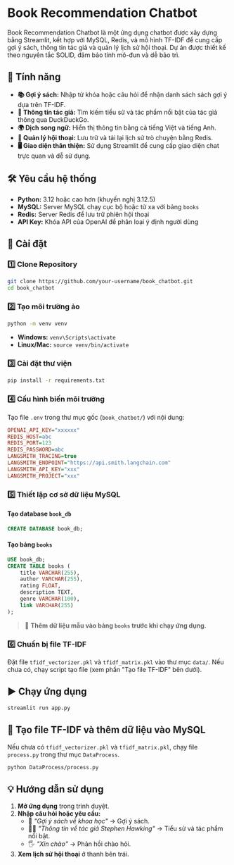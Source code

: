 # Book Recommendation Chatbot

Book Recommendation Chatbot là một ứng dụng chatbot được xây dựng bằng Streamlit, kết hợp với MySQL, Redis, và mô hình TF-IDF để cung cấp gợi ý sách, thông tin tác giả và quản lý lịch sử hội thoại. Dự án được thiết kế theo nguyên tắc SOLID, đảm bảo tính mô-đun và dễ bảo trì.

## 🚀 Tính năng
- **📚 Gợi ý sách:** Nhập từ khóa hoặc câu hỏi để nhận danh sách sách gợi ý dựa trên TF-IDF.
- **👤 Thông tin tác giả:** Tìm kiếm tiểu sử và tác phẩm nổi bật của tác giả thông qua DuckDuckGo.
- **🌍 Dịch song ngữ:** Hiển thị thông tin bằng cả tiếng Việt và tiếng Anh.
- **💾 Quản lý hội thoại:** Lưu trữ và tải lại lịch sử trò chuyện bằng Redis.
- **🖥️ Giao diện thân thiện:** Sử dụng Streamlit để cung cấp giao diện chat trực quan và dễ sử dụng.

## 🛠 Yêu cầu hệ thống
- **Python:** 3.12 hoặc cao hơn (khuyến nghị 3.12.5)
- **MySQL:** Server MySQL chạy cục bộ hoặc từ xa với bảng `books`
- **Redis:** Server Redis để lưu trữ phiên hội thoại
- **API Key:** Khóa API của OpenAI để phân loại ý định người dùng

## 🔧 Cài đặt
### 1️⃣ Clone Repository
```bash
git clone https://github.com/your-username/book_chatbot.git
cd book_chatbot
```
### 2️⃣ Tạo môi trường ảo
```bash
python -m venv venv
```
- **Windows:** `venv\Scripts\activate`
- **Linux/Mac:** `source venv/bin/activate`

### 3️⃣ Cài đặt thư viện
```bash
pip install -r requirements.txt
```
### 4️⃣ Cấu hình biến môi trường
Tạo file `.env` trong thư mục gốc (`book_chatbot/`) với nội dung:
```ini
OPENAI_API_KEY="xxxxxx"
REDIS_HOST=abc
REDIS_PORT=123
REDIS_PASSWORD=abc
LANGSMITH_TRACING=true
LANGSMITH_ENDPOINT="https://api.smith.langchain.com"
LANGSMITH_API_KEY="xxx"
LANGSMITH_PROJECT="xxx"
```

### 5️⃣ Thiết lập cơ sở dữ liệu MySQL
#### Tạo database `book_db`
```sql
CREATE DATABASE book_db;
```
#### Tạo bảng `books`
```sql
USE book_db;
CREATE TABLE books (
    title VARCHAR(255),
    author VARCHAR(255),
    rating FLOAT,
    description TEXT,
    genre VARCHAR(100),
    link VARCHAR(255)
);
```
> 📌 **Thêm dữ liệu mẫu vào bảng `books` trước khi chạy ứng dụng.**

### 6️⃣ Chuẩn bị file TF-IDF
Đặt file `tfidf_vectorizer.pkl` và `tfidf_matrix.pkl` vào thư mục `data/`.
Nếu chưa có, chạy script tạo file (xem phần "Tạo file TF-IDF" bên dưới).

## ▶️ Chạy ứng dụng
```bash
streamlit run app.py
```

## 📌 Tạo file TF-IDF và thêm dữ liệu vào MySQL
Nếu chưa có `tfidf_vectorizer.pkl` và `tfidf_matrix.pkl`, chạy file `process.py` trong thư mục `DataProcess`.
```bash
python DataProcess/process.py
```

## 💡 Hướng dẫn sử dụng
1. **Mở ứng dụng** trong trình duyệt.
2. **Nhập câu hỏi hoặc yêu cầu:**
   - 📖 *"Gợi ý sách về khoa học"* → Gợi ý sách.
   - 👨‍🏫 *"Thông tin về tác giả Stephen Hawking"* → Tiểu sử và tác phẩm nổi bật.
   - 🖐️ *"Xin chào"* → Phản hồi chào hỏi.
3. **Xem lịch sử hội thoại** ở thanh bên trái.
